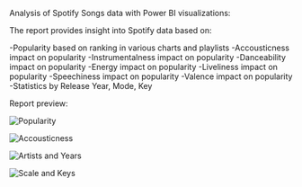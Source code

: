 Analysis of Spotify Songs data with Power BI visualizations:

The report provides insight into Spotify data based on:

-Popularity based on ranking in various charts and playlists
-Accousticness impact on popularity
-Instrumentalness impact on popularity
-Danceability impact on popularity
-Energy impact on popularity
-Liveliness impact on popularity
-Speechiness impact on popularity
-Valence impact on popularity
-Statistics by Release Year, Mode, Key

Report preview:

![Popularity](https://github.com/user-attachments/assets/5b898adb-4b01-4f99-8059-c499744048af)

![Accousticness](https://github.com/user-attachments/assets/efa4c691-2119-4b8f-a1cd-b4975437ab03)

![Artists and Years](https://github.com/user-attachments/assets/d0ec6b01-c48c-4b4a-bd55-7c2e652a14da)

![Scale and Keys](https://github.com/user-attachments/assets/395111ee-11b2-4e51-b131-64b3ea37e39b)
